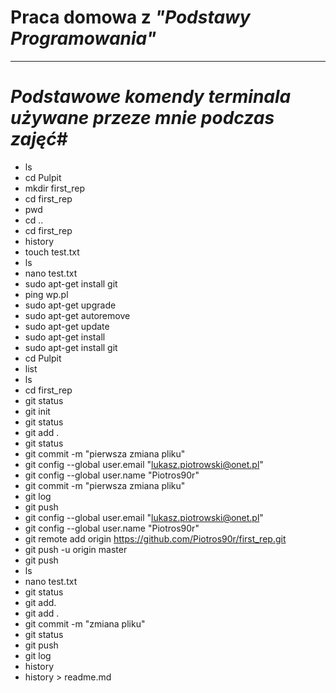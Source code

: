 # Praca domowa z *"Podstawy Programowania"*
---
# *Podstawowe komendy terminala używane przeze mnie podczas zajęć*#

   *  ls 
   *  cd Pulpit 
   *  mkdir first_rep  
   *  cd first_rep
   *  pwd
   *  cd ..
   *  cd first_rep
   *  history
   *  touch test.txt
   *  ls
   *  nano test.txt
   *  sudo apt-get install git
   *  ping wp.pl
   *  sudo apt-get upgrade
   *  sudo apt-get autoremove 
   *  sudo apt-get update
   *  sudo apt-get install
   *  sudo apt-get install git
   *  cd Pulpit
   *  list
   *  ls
   *  cd first_rep
   *  git status
   *  git init
   *  git status
   *  git add .
   *  git status
   *  git commit -m "pierwsza zmiana pliku"
   *  git config --global user.email "lukasz.piotrowski@onet.pl"
   *  git config --global user.name "Piotros90r"
   *  git commit -m "pierwsza zmiana pliku"
   *  git log
   *  git push
   *  git config --global user.email "lukasz.piotrowski@onet.pl"
   *  git config --global user.name "Piotros90r"
   *  git remote add origin https://github.com/Piotros90r/first_rep.git
   *  git push -u origin master
   *  git push
   *  ls
   *  nano test.txt
   *  git status
   *  git add. 
   *  git add .
   *  git commit -m "zmiana pliku"
   *  git status
   *  git push
   *  git log
   *  history
   *  history > readme.md
